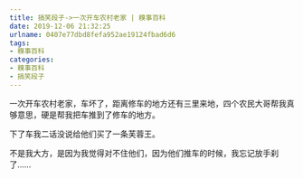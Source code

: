 ```yaml
---
title: 搞笑段子->一次开车农村老家 | 糗事百科
date: 2019-12-06 21:32:25
urlname: 0407e77dbd8fefa952ae19124fbad6d6
tags: 
- 糗事百科
categories:
- 糗事百科
- 搞笑段子
---
```

一次开车农村老家，车坏了，距离修车的地方还有三里来地，四个农民大哥帮我真够意思，硬是帮我把车推到了修车的地方。

下了车我二话没说给他们买了一条芙蓉王。

不是我大方，是因为我觉得对不住他们，因为他们推车的时候，我忘记放手刹了……


